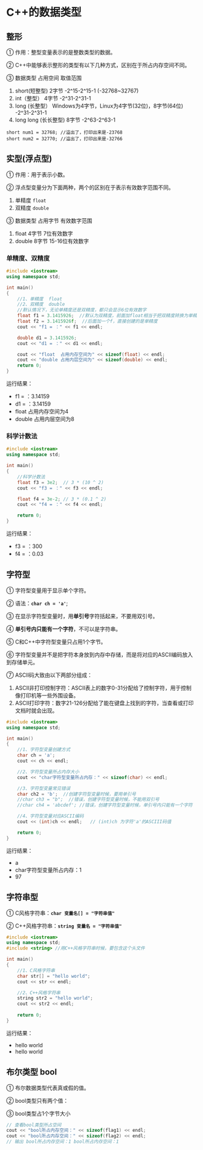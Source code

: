 #  C++的数据类型

## 整形

① 作用：整型变量表示的是整数类型的数据。

② C++中能够表示整形的类型有以下几种方式，区别在于所占内存空间不同。

③ 数据类型 占用空间 取值范围

1. short(短整型) 2字节 -2^15-2^15-1 (-32768~32767)
2. int（整型） 4字节 -2^31-2^31-1
3. long (长整型） Windows为4字节，Linux为4字节(32位)，8字节(64位) -2^31-2^31-1
4. long long (长长整型) 8字节 -2^63-2^63-1

```
short num1 = 32768; //溢出了，打印出来是-23768
short num2 = 32770; //溢出了，打印出来是-32766 
```

## 实型(浮点型)

① 作用：用于表示小数。

② 浮点型变量分为下面两种，两个的区别在于表示有效数字范围不同。

1. 单精度 `float` 
2. 双精度 `double` 

③ 数据类型 占用字节 有效数字范围

1. float 4字节 7位有效数字
2. double 8字节 15-16位有效数字

### 单精度、双精度

```c++
#include <iostream>
using namespace std;

int main()
{
    //1、单精度  float
    //2、双精度  double
    //默认情况下，无论单精度还是双精度，都只会显示6位有效数字
    float f1 = 3.1415926;  //默认为双精度，前面加float相当于把双精度转换为单精度
    float f2 = 3.1415926f;  //后面加一个f，直接创建的是单精度
    cout << "f1 = ：" << f1 << endl;

    double d1 = 3.1415926;
    cout << "d1 = ：" << d1 << endl;

    cout << "float  占用内存空间为" << sizeof(float) << endl;
    cout << "double 占用内层空间为" << sizeof(double) << endl;
    return 0;
}
```

运行结果：

- f1 = ：3.14159
- d1 = ：3.14159
- float 占用内存空间为4
- double 占用内层空间为8

### 科学计数法

```c++
#include <iostream>
using namespace std;

int main()
{
    //科学计数法
    float f3 = 3e2;  // 3 * (10 ^ 2)
    cout << "f3 = ：" << f3 << endl;

    float f4 = 3e-2; // 3 * (0.1 ^ 2)
    cout << "f4 = ：" << f4 << endl;

    return 0;
}
```

运行结果：

- f3 = ：300
- f4 = ：0.03

## 字符型

① 字符型变量用于显示单个字符。

② 语法：**`char ch = 'a'`**;

③ 在显示字符型变量时，用**单引号**字符括起来，不要用双引号。

④ **单引号内只能有一个字符**，不可以是字符串。

⑤ C和C++中字符型变量只占用1个字节。

⑥ 字符型变量并不是把字符本身放到内存中存储，而是将对应的ASCII编码放入到存储单元。

⑦ ASCII码大致由以下两部分组成：

1. ASCII非打印控制字符：ASCII表上的数字0-31分配给了控制字符，用于控制像打印机等一些外围设备。
2. ASCII打印字符：数字21-126分配给了能在键盘上找到的字符，当查看或打印文档时就会出现。

```c++
#include <iostream>
using namespace std;

int main()
{
    //1、字符型变量创建方式
    char ch = 'a';
    cout << ch << endl;

    //2、字符型变量所占内存大小
    cout << "char字符型变量所占内存：" << sizeof(char) << endl;

    //3、字符型变量常见错误
    char ch2 = 'b';  //创建字符型变量时候，要用单引号
    //char ch3 = "b";  //错误，创建字符型变量时候，不能用双引号
    //char ch4 = 'abcdef'; //错误，创建字符型变量时候，单引号内只能有一个字符

    //4、字符型变量对应ASCII编码
    cout << (int)ch << endl;   // (int)ch 为字符'a'的ASCIII码值

    return 0;
}
```

运行结果：

- a
- char字符型变量所占内存：1
- 97

## 字符串型

① C风格字符串：**`char 变量名[] = "字符串值"`** 

② C++风格字符串：**`string 变量名 = "字符串值"`** 

```c++
#include <iostream>
using namespace std;
#include <string> //用C++风格字符串时候，要包含这个头文件

int main()
{
    //1、C风格字符串
    char str[] = "hello world";
    cout << str << endl;

    //2、C++风格字符串
    string str2 = "hello world";
    cout << str2 << endl;
    
    return 0;
}
```

运行结果：

- hello world
- hello world

## 布尔类型 bool

① 布尔数据类型代表真或假的值。

② bool类型只有两个值：

③ bool类型占1个字节大小

```c++
// 查看bool类型所占空间
cout << "bool所占内存空间：" << sizeof(flag1) << endl;
cout << "bool所占内存空间：" << sizeof(flag2) << endl;
// 输出 bool所占内存空间：1 bool所占内存空间：1
```


